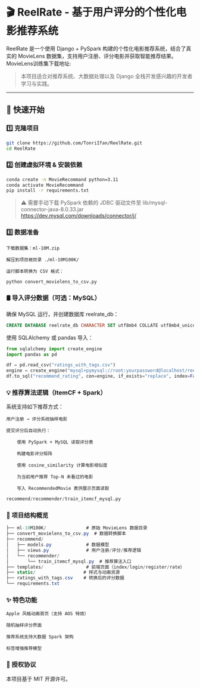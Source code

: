 # 🎬 ReelRate - 基于用户评分的个性化电影推荐系统

ReelRate 是一个使用 Django + PySpark 构建的个性化电影推荐系统，结合了真实的 MovieLens 数据集，支持用户注册、评分电影并获取智能推荐结果。
MovieLens训练集下载地址:
> 本项目适合对推荐系统、大数据处理以及 Django 全栈开发感兴趣的开发者学习与实践。

---

## 🚀 快速开始
### 1️⃣ 克隆项目

```bash
git clone https://github.com/TonriIfan/ReelRate.git
cd ReelRate
```
### 2️⃣ 创建虚拟环境 & 安装依赖
```bash
conda create -n MovieRecommand python=3.11
conda activate MovieRecommand
pip install -r requirements.txt
```
> ⚠️ 需要手动下载 PySpark 依赖的 JDBC 驱动文件至 lib/mysql-connector-java-8.0.33.jar
https://dev.mysql.com/downloads/connector/j/
> 

### 3️⃣ 数据准备

    下载数据集：ml-10M.zip

    解压到项目根目录 ./ml-10M100K/

    运行脚本转换为 CSV 格式：
```bash
python convert_movielens_to_csv.py
```

### 🛢️ 导入评分数据（可选：MySQL）
确保 MySQL 运行，并创建数据库 reelrate_db：
```sql
CREATE DATABASE reelrate_db CHARACTER SET utf8mb4 COLLATE utf8mb4_unicode_ci;
```
使用 SQLAlchemy 或 pandas 导入：
```python
from sqlalchemy import create_engine
import pandas as pd

df = pd.read_csv("ratings_with_tags.csv")
engine = create_engine("mysql+pymysql://root:yourpassword@localhost/reelrate_db")
df.to_sql("recommend_rating", con=engine, if_exists="replace", index=False)
```

### 💡 推荐算法逻辑（ItemCF + Spark）
系统支持如下推荐方式：

    用户注册 → 评分系统抽样电影

    提交评分后自动执行：

        使用 PySpark + MySQL 读取评分表

        构建电影评分矩阵

        使用 cosine_similarity 计算电影相似度

        为当前用户推荐 Top-N 未看过的电影

        写入 RecommendedMovie 表供展示页面读取
```python
recommend/recommender/train_itemcf_mysql.py
```

### 📁 项目结构概览
```csharp
├── ml-10M100K/               # 原始 MovieLens 数据目录
├── convert_movielens_to_csv.py  # 数据转换脚本
├── recommend/
│   ├── models.py             # 数据模型
│   ├── views.py              # 用户注册/评分/推荐逻辑
│   └── recommender/
│       └── train_itemcf_mysql.py  # 推荐算法入口
├── templates/                # 前端页面（index/login/register/rate）
├── static/                  # 样式与动画资源
├── ratings_with_tags.csv    # 转换后的评分数据
└── requirements.txt
```
### ✨ 特色功能

    Apple 风格动画首页（支持 AOS 特效）

    随机抽样评分界面

    推荐系统支持大数据 Spark 架构

    标签增强推荐模型
### 📜 授权协议

本项目基于 MIT 开源许可。
